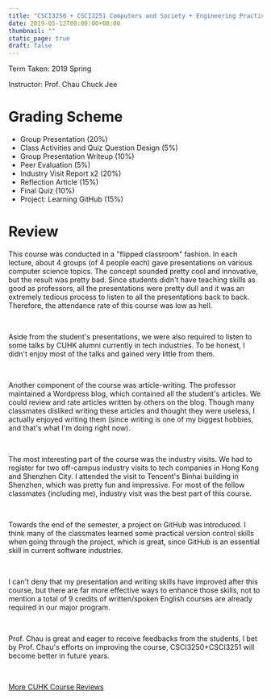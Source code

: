 ```yaml
---
title: "CSCI3250 + CSCI3251 Computers and Society + Engineering Practicum - CUHK Course Review"
date: 2019-05-12T00:00:00+08:00
thumbnail: ""
static_page: true
draft: false
---
```


Term Taken: 2019 Spring

Instructor: Prof. Chau Chuck Jee

# Grading Scheme
* Group Presentation (20%)
* Class Activities and Quiz Question Design (5%)
* Group Presentation Writeup (10%)
* Peer Evaluation (5%)
* Industry Visit Report x2 (20%)
* Reflection Article (15%)
* Final Quiz (10%)
* Project: Learning GitHub (15%)

# Review
This course was conducted in a "flipped classroom" fashion. In each lecture, about 4 groups (of 4 people each) gave presentations on various computer science topics. The concept sounded pretty cool and innovative, but the result was pretty bad. Since students didn't have teaching skills as good as professors, all the presentations were pretty dull and it was an extremely tedious process to listen to all the presentations back to back. Therefore, the attendance rate of this course was low as hell. 

<br />

Aside from the student's presentations, we were also required to listen to some talks by CUHK alumni currently in tech industries. To be honest, I didn't enjoy most of the talks and gained very little from them.

<br />

Another component of the course was article-writing. The professor maintained a Wordpress blog, which contained all the student's articles. We could review and rate articles written by others on the blog. Though many classmates disliked writing these articles and thought they were useless, I actually enjoyed writing them (since writing is one of my biggest hobbies, and that's what I'm doing right now).

<br />

The most interesting part of the course was the industry visits. We had to register for two off-campus industry visits to tech companies in Hong Kong and Shenzhen City. I attended the visit to Tencent's Binhai building in Shenzhen, which was pretty fun and impressive. For most of the fellow classmates (including me), industry visit was the best part of this course.

<br />

Towards the end of the semester, a project on GitHub was introduced. I think many of the classmates learned some practical version control skills when going through the project, which is great, since GitHub is an essential skill in current software industries.

<br />

I can't deny that my presentation and writing skills have improved after this course, but there are far more effective ways to enhance those skills, not to mention a total of 9 credits of written/spoken English courses are already required in our major program.

<br />

Prof. Chau is great and eager to receive feedbacks from the students, I bet by Prof. Chau's efforts on improving the course, CSCI3250+CSCI3251 will become better in future years.

<br />

[More CUHK Course Reviews](/course-review)